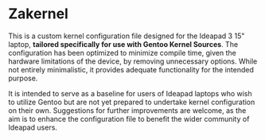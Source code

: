 # Zakernel
This is a custom kernel configuration file designed for the Ideapad 3 15" laptop, **tailored specifically for use with Gentoo Kernel Sources**. The configuration has been optimized to minimize compile time, given the hardware limitations of the device, by removing unnecessary options. While not entirely minimalistic, it provides adequate functionality for the intended purpose.

It is intended to serve as a baseline for users of Ideapad laptops who wish to utilize Gentoo but are not yet prepared to undertake kernel configuration on their own. Suggestions for further improvements are welcome, as the aim is to enhance the configuration file to benefit the wider community of Ideapad users.
